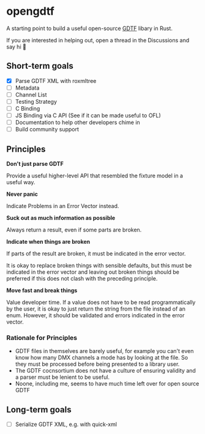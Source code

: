 # opengdtf

A starting point to build a useful open-source [GDTF](https://gdtf-share.com/)
libary in Rust.

If you are interested in helping out, open a thread in the Discussions and say
hi :wave:

## Short-term goals

- [x] Parse GDTF XML with roxmltree
- [ ] Metadata
- [ ] Channel List
- [ ] Testing Strategy
- [ ] C Binding
- [ ] JS Binding via C API (See if it can be made useful to OFL)
- [ ] Documentation to help other developers chime in
- [ ] Build community support

## Principles

**Don't just parse GDTF**

Provide a useful higher-level API that resembled the fixture model in a useful
way. 

**Never panic** 

Indicate Problems in an Error Vector instead.

**Suck out as much information as possible**

Always return a result, even if some parts are broken.  

**Indicate when things are broken**

If parts of the result are broken, it must be indicated in the error vector.

It is okay to replace broken things with sensible defaults, but this must be
indicated in the error vector and leaving out broken things should be preferred
if this does not clash with the preceding principle. 

**Move fast and break things**

Value developer time. If a value does not have to be read programmatically by
the user, it is okay to just return the string from the file instead of an enum.
However, it should be validated and errors indicated in the error vector. 

### Rationale for Principles

- GDTF files in themselves are barely useful, for example you can't even know
  how many DMX channels a mode has by looking at the file. So they must be
  processed before being presented to a library user. 
- The GDTF cocnsortium does not have a culture of ensuring validity and a parser
  must be lenient to be useful. 
- Noone, including me, seems to have much time left over for open source GDTF

## Long-term goals

- [ ] Serialize GDTF XML, e.g. with quick-xml
